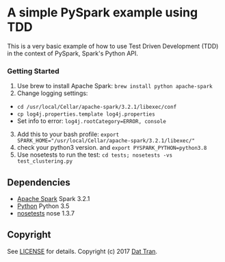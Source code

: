 # A simple PySpark example using TDD

This is a very basic example of how to use Test Driven Development (TDD) in the context of PySpark, Spark's Python API.

### Getting Started

1. Use brew to install Apache Spark: `brew install python apache-spark`
2. Change logging settings:
  - `cd /usr/local/Cellar/apache-spark/3.2.1/libexec/conf`
  - `cp log4j.properties.template log4j.properties`
  - Set info to error: `log4j.rootCategory=ERROR, console`
3. Add this to your bash profile: `export SPARK_HOME="/usr/local/Cellar/apache-spark/3.2.1/libexec/"`
4. check your python3 version. and `export PYSPARK_PYTHON=python3.8`
5. Use nosetests to run the test: `cd tests; nosetests -vs test_clustering.py`

## Dependencies
- [Apache Spark](http://spark.apache.org/) Spark 3.2.1
- [Python](https://www.python.org/) Python 3.5
- [nosetests](http://nose.readthedocs.io/en/latest/) nose 1.3.7

## Copyright

See [LICENSE](LICENSE) for details.
Copyright (c) 2017 [Dat Tran](http://www.dat-tran.com/).
